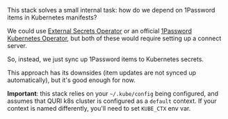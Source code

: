 This stack solves a small internal task: how do we depend on 1Password items in Kubernetes manifests?

We could use [External Secrets Operator](https://external-secrets.io) or an official [1Password Kubernetes Operator](https://developer.1password.com/docs/k8s/k8s-operator), but both of these would require setting up a connect server.

So, instead, we just sync up 1Password items to Kubernetes secrets.

This approach has its downsides (item updates are not synced up automatically), but it's good enough for now.

**Important**: this stack relies on your `~/.kube/config` being configured, and assumes that QURI k8s cluster is configured as a `default` context. If your context is named differently, you'll need to set `KUBE_CTX` env var.
